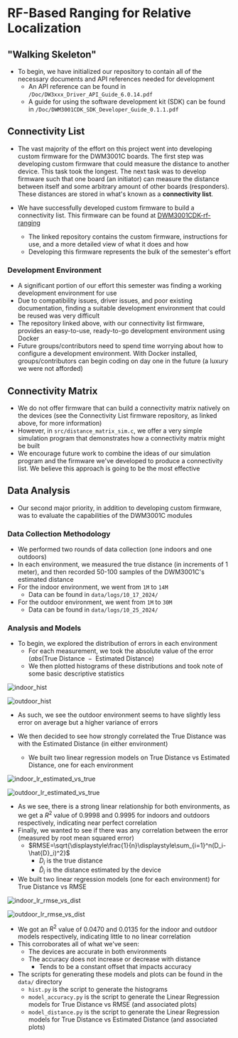 # RF-Based Ranging for Relative Localization

## "Walking Skeleton"

- To begin, we have initialized our repository to contain all of the necessary documents and API references needed for development
  - An API reference can be found in `/Doc/DW3xxx_Driver_API_Guide_6.0.14.pdf`
  - A guide for using the software development kit (SDK) can be found in `/Doc/DWM3001CDK_SDK_Developer_Guide_0.1.1.pdf`

## Connectivity List
- The vast majority of the effort on this project went into developing custom firmware for the DWM3001C boards. The first step was developing custom firmware that could measure the distance to another device. This task took the longest. The next task was to develop firmware such that one board (an initiator) can measure the distance between itself and some arbitrary amount of other boards (responders). These distances are stored in what's known as a **connectivity list**.

- We have successfully developed custom firmware to build a connectivity list. This firmware can be found at [DWM3001CDK-rf-ranging](https://github.com/owenc21/DWM3001CDK-rf-ranging)
  - The linked repository contains the custom firmware, instructions for use, and a more detailed view of what it does and how
  - Developing this firmware represents the bulk of the semester's effort

### Development Environment

- A significant portion of our effort this semester was finding a working development environment for use
- Due to compatibility issues, driver issues, and poor existing documentation, finding a suitable development environment that could be reused was very difficult
- The repository linked above, with our connectivity list firmware, provides an easy-to-use, ready-to-go development environment using Docker
- Future groups/contributors need to spend time worrying about how to configure a development environment. With Docker installed, groups/contributors can begin coding on day one in the future (a luxury we were not afforded)

## Connectivity Matrix

- We do not offer firmware that can build a connectivity matrix natively on the devices (see the Connectivity List firmware repository, as linked above, for more information)
- However, in `src/distance_matrix_sim.c`, we offer a very simple simulation program that demonstrates how a connectivity matrix might be built
- We encourage future work to combine the ideas of our simulation program and the firmware we've developed to produce a connectivity list. We believe this approach is going to be the most effective

## Data Analysis

- Our second major priority, in addition to developing custom firmware, was to evaluate the capabilities of the DWM3001C modules

### Data Collection Methodology

- We performed two rounds of data collection (one indoors and one outdoors)
- In each environment, we measured the true distance (in increments of 1 meter), and then recorded 50-100 samples of the DWM3001C's estimated distance
- For the indoor environment, we went from `1M` to `14M`
  - Data can be found in `data/logs/10_17_2024/`
- For the outdoor environment, we went from `1M` to `30M`
  - Data can be found in `data/logs/10_25_2024/`

### Analysis and Models

- To begin, we explored the distribution of errors in each environment
  - For each measurement, we took the absolute value of the error ($abs(\text{True Distance }-\text{ Estimated Distance})$
  - We then plotted histograms of these distributions and took note of some basic descriptive statistics

![indoor_hist](data/figs/indoor_hist.png)

![outdoor_hist](data/figs/outdoor_hist.png)

- As such, we see the outdoor environment seems to have slightly less error on average but a higher variance of errors

- We then decided to see how strongly correlated the True Distance was with the Estimated Distance (in either environment)
  - We built two linear regression models on True Distance vs Estimated Distance, one for each environment

![indoor_lr_estimated_vs_true](data/figs/indoor_lr_estimated_vs_true.png)

![outdoor_lr_estimated_vs_true](data/figs/outdoor_lr_estimated_vs_true.png)

- As we see, there is a strong linear relationship for both environments, as we get a $R^2$ value of $0.9998$ and $0.9995$ for indoors and outdoors respectively, indicating near perfect correlation
- Finally, we wanted to see if there was any correlation between the error (measured by root mean squared error)
  - $RMSE=\sqrt{\displaystyle\frac{1}{n}\displaystyle\sum_{i=1}^n(D_i-\hat{D}_i)^2}$
    - $D_i$ is the true distance
    - $\hat{D}_i$ is the distance estimated by the device
- We built two linear regression models (one for each environment) for True Distance vs RMSE

![indoor_lr_rmse_vs_dist](data/figs/indoor_lr_rmse_vs_dist.png)

![outdoor_lr_rmse_vs_dist](data/figs/outdoor_lr_rmse_vs_dist.png)

- We got an $R^2$ value of $0.0470$ and $0.0135$ for the indoor and outdoor models respectively, indicating little to no linear correlation
- This corroborates all of what we've seen:
  - The devices are accurate in both environments
  - The accuracy does not increase or decrease with distance
    - Tends to be a constant offset that impacts accuracy
- The scripts for generating these models and plots can be found in the `data/` directory
  - `hist.py` is the script to generate the histograms
  - `model_accuracy.py` is the script to generate the Linear Regression models for True Distance vs RMSE (and associated plots)
  - `model_distance.py` is the script to generate the Linear Regression models for True Distance vs Estimated Distance (and associated plots)